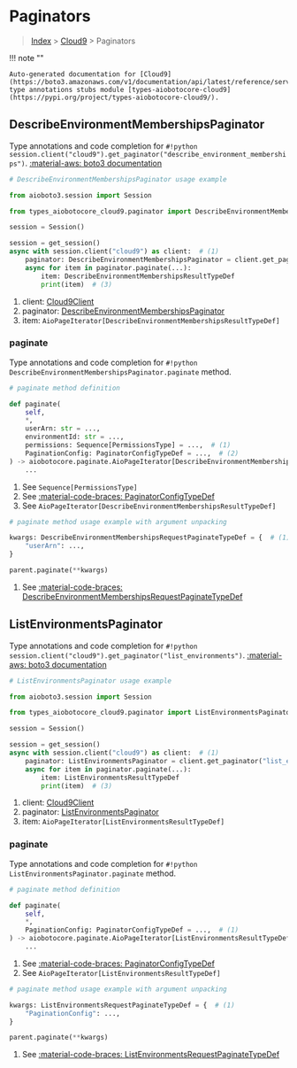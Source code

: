 # Paginators

> [Index](../README.md) > [Cloud9](./README.md) > Paginators

!!! note ""

    Auto-generated documentation for [Cloud9](https://boto3.amazonaws.com/v1/documentation/api/latest/reference/services/cloud9.html#cloud9)
    type annotations stubs module [types-aiobotocore-cloud9](https://pypi.org/project/types-aiobotocore-cloud9/).

## DescribeEnvironmentMembershipsPaginator

Type annotations and code completion for `#!python session.client("cloud9").get_paginator("describe_environment_memberships")`.
[:material-aws: boto3 documentation](https://boto3.amazonaws.com/v1/documentation/api/latest/reference/services/cloud9/paginator/DescribeEnvironmentMemberships.html#Cloud9.Paginator.DescribeEnvironmentMemberships)

```python
# DescribeEnvironmentMembershipsPaginator usage example

from aioboto3.session import Session

from types_aiobotocore_cloud9.paginator import DescribeEnvironmentMembershipsPaginator

session = Session()

session = get_session()
async with session.client("cloud9") as client:  # (1)
    paginator: DescribeEnvironmentMembershipsPaginator = client.get_paginator("describe_environment_memberships")  # (2)
    async for item in paginator.paginate(...):
        item: DescribeEnvironmentMembershipsResultTypeDef
        print(item)  # (3)
```

1. client: [Cloud9Client](./client.md)
2. paginator: [DescribeEnvironmentMembershipsPaginator](./paginators.md#describeenvironmentmembershipspaginator)
3. item: `AioPageIterator[DescribeEnvironmentMembershipsResultTypeDef]`


### paginate

Type annotations and code completion for `#!python DescribeEnvironmentMembershipsPaginator.paginate` method.

```python
# paginate method definition

def paginate(
    self,
    *,
    userArn: str = ...,
    environmentId: str = ...,
    permissions: Sequence[PermissionsType] = ...,  # (1)
    PaginationConfig: PaginatorConfigTypeDef = ...,  # (2)
) -> aiobotocore.paginate.AioPageIterator[DescribeEnvironmentMembershipsResultTypeDef]:  # (3)
    ...
```

1. See `Sequence[PermissionsType]`
2. See [:material-code-braces: PaginatorConfigTypeDef](./type_defs.md#paginatorconfigtypedef)
3. See `AioPageIterator[DescribeEnvironmentMembershipsResultTypeDef]`


```python
# paginate method usage example with argument unpacking

kwargs: DescribeEnvironmentMembershipsRequestPaginateTypeDef = {  # (1)
    "userArn": ...,
}

parent.paginate(**kwargs)
```

1. See [:material-code-braces: DescribeEnvironmentMembershipsRequestPaginateTypeDef](./type_defs.md#describeenvironmentmembershipsrequestpaginatetypedef)
## ListEnvironmentsPaginator

Type annotations and code completion for `#!python session.client("cloud9").get_paginator("list_environments")`.
[:material-aws: boto3 documentation](https://boto3.amazonaws.com/v1/documentation/api/latest/reference/services/cloud9/paginator/ListEnvironments.html#Cloud9.Paginator.ListEnvironments)

```python
# ListEnvironmentsPaginator usage example

from aioboto3.session import Session

from types_aiobotocore_cloud9.paginator import ListEnvironmentsPaginator

session = Session()

session = get_session()
async with session.client("cloud9") as client:  # (1)
    paginator: ListEnvironmentsPaginator = client.get_paginator("list_environments")  # (2)
    async for item in paginator.paginate(...):
        item: ListEnvironmentsResultTypeDef
        print(item)  # (3)
```

1. client: [Cloud9Client](./client.md)
2. paginator: [ListEnvironmentsPaginator](./paginators.md#listenvironmentspaginator)
3. item: `AioPageIterator[ListEnvironmentsResultTypeDef]`


### paginate

Type annotations and code completion for `#!python ListEnvironmentsPaginator.paginate` method.

```python
# paginate method definition

def paginate(
    self,
    *,
    PaginationConfig: PaginatorConfigTypeDef = ...,  # (1)
) -> aiobotocore.paginate.AioPageIterator[ListEnvironmentsResultTypeDef]:  # (2)
    ...
```

1. See [:material-code-braces: PaginatorConfigTypeDef](./type_defs.md#paginatorconfigtypedef)
2. See `AioPageIterator[ListEnvironmentsResultTypeDef]`


```python
# paginate method usage example with argument unpacking

kwargs: ListEnvironmentsRequestPaginateTypeDef = {  # (1)
    "PaginationConfig": ...,
}

parent.paginate(**kwargs)
```

1. See [:material-code-braces: ListEnvironmentsRequestPaginateTypeDef](./type_defs.md#listenvironmentsrequestpaginatetypedef)
